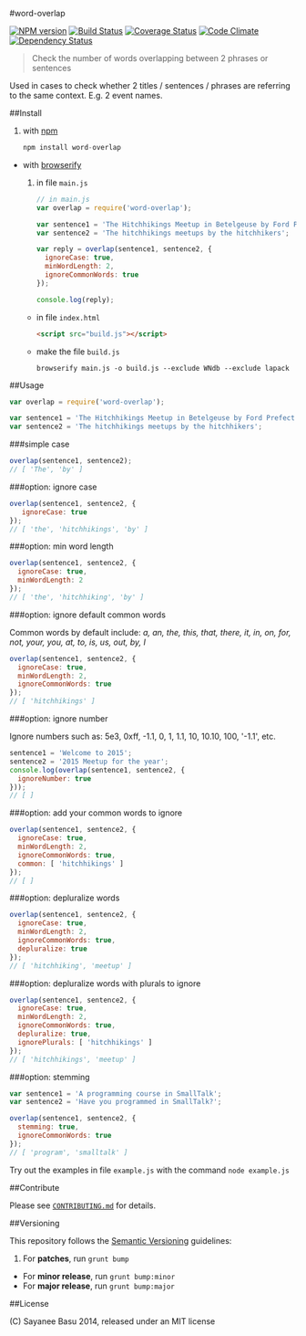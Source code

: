 #word-overlap

[![NPM version](https://badge.fury.io/js/word-overlap.svg)](http://badge.fury.io/js/word-overlap) [![Build Status](https://travis-ci.org/sayanee/word-overlap.svg?branch=master)](https://travis-ci.org/sayanee/word-overlap) [![Coverage Status](https://img.shields.io/coveralls/sayanee/word-overlap.svg)](https://coveralls.io/r/sayanee/word-overlap) [![Code Climate](https://codeclimate.com/github/sayanee/word-overlap/badges/gpa.svg)](https://codeclimate.com/github/sayanee/word-overlap) [![Dependency Status](https://gemnasium.com/sayanee/word-overlap.svg)](https://gemnasium.com/sayanee/word-overlap)

> Check the number of words overlapping between 2 phrases or sentences

Used in cases to check whether 2 titles / sentences / phrases are referring to the same context. E.g. 2 event names.


##Install

1. with [npm](https://www.npmjs.org/)

	```js
	npm install word-overlap
	```
- with [browserify](http://browserify.org/)
	1. in file `main.js`

		```js
		// in main.js
		var overlap = require('word-overlap');

		var sentence1 = 'The Hitchhikings Meetup in Betelgeuse by Ford Prefect';
		var sentence2 = 'The hitchhikings meetups by the hitchhikers';

		var reply = overlap(sentence1, sentence2, {
		  ignoreCase: true,
		  minWordLength: 2,
		  ignoreCommonWords: true
		});

		console.log(reply);
		```
	- in file `index.html`

		```html
		<script src="build.js"></script>
		```
	- make the file `build.js`

		```shell
		browserify main.js -o build.js --exclude WNdb --exclude lapack
		```



##Usage

```js
var overlap = require('word-overlap');

var sentence1 = 'The Hitchhikings Meetup in Betelgeuse by Ford Prefect';
var sentence2 = 'The hitchhikings meetups by the hitchhikers';
```

###simple case

```js
overlap(sentence1, sentence2);
// [ 'The', 'by' ]
```

###option: ignore case

```js
overlap(sentence1, sentence2, {
   ignoreCase: true
});
// [ 'the', 'hitchhikings', 'by' ]
```

###option: min word length

```js
overlap(sentence1, sentence2, {
  ignoreCase: true,
  minWordLength: 2
});
// [ 'the', 'hitchhiking', 'by' ]
```

###option: ignore default common words

Common words by default include: *a, an, the, this, that, there, it, in, on, for, not, your, you, at,
to, is, us, out, by, I*

```js
overlap(sentence1, sentence2, {
  ignoreCase: true,
  minWordLength: 2,
  ignoreCommonWords: true
});
// [ 'hitchhikings' ]
```

###option: ignore number

Ignore numbers such as: 5e3, 0xff, -1.1, 0, 1, 1.1, 10, 10.10, 100, '-1.1', etc.

```js
sentence1 = 'Welcome to 2015';
sentence2 = '2015 Meetup for the year';
console.log(overlap(sentence1, sentence2, {
  ignoreNumber: true
}));
// [ ]
```

###option: add your common words to ignore

```js
overlap(sentence1, sentence2, {
  ignoreCase: true,
  minWordLength: 2,
  ignoreCommonWords: true,
  common: [ 'hitchhikings' ]
});
// [ ]
```

###option: depluralize words

```js
overlap(sentence1, sentence2, {
  ignoreCase: true,
  minWordLength: 2,
  ignoreCommonWords: true,
  depluralize: true
});
// [ 'hitchhiking', 'meetup' ]
```

###option: depluralize words with plurals to ignore

```js
overlap(sentence1, sentence2, {
  ignoreCase: true,
  minWordLength: 2,
  ignoreCommonWords: true,
  depluralize: true,
  ignorePlurals: [ 'hitchhikings' ]
});
// [ 'hitchhikings', 'meetup' ]
```

###option: stemming

```js
var sentence1 = 'A programming course in SmallTalk';
var sentence2 = 'Have you programmed in SmallTalk?';

overlap(sentence1, sentence2, {
  stemming: true,
  ignoreCommonWords: true
});
// [ 'program', 'smalltalk' ]
```

Try out the examples in file `example.js` with the command `node example.js`

##Contribute

Please see [`CONTRIBUTING.md`](CONTRIBUTING.md) for details.

##Versioning

This repository follows the [Semantic Versioning](http://semver.org/) guidelines:

1. For **patches**, run `grunt bump`
- For **minor release**, run `grunt bump:minor`
- For **major release**, run `grunt bump:major`

##License

(C) Sayanee Basu 2014, released under an MIT license
